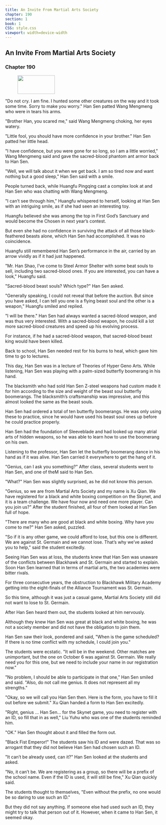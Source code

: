```yaml
---
title: An Invite From Martial Arts Society
chapter: 190
section: 1
book: 1
CSS: style.css
viewport: width=device-width
---
```


## An Invite From Martial Arts Society

### Chapter 190

<figure>
	<img src="../Images/gem.gif" alt="" id="gem" width="120" height="60" />
</figure>

"Do not cry. I am fine. I hunted some other creatures on the way and it took some time. Sorry to make you worry." Han Sen patted Wang Mengmeng who were in tears his arms.

"Brother Han, you scared me," said Wang Mengmeng choking, her eyes watery.

"Little fool, you should have more confidence in your brother." Han Sen patted her little head.

"I have confidence, but you were gone for so long, so I am a little worried," Wang Mengmeng said and gave the sacred-blood phantom ant armor back to Han Sen.

"Well, we will talk about it when we get back. I am so tired now and want nothing but a good sleep," Han Sen said with a smile.

People turned back, while Huangfu Pingqing cast a complex look at and Han Sen who was chatting with Wang Mengmeng.

"I can’t see through him," Huangfu whispered to herself, looking at Han Sen with an intriguing smile, as if she had seen an interesting toy.

Huangfu believed she was among the top in First God’s Sanctuary and would become the Chosen in next year’s contest.

But even she had no confidence in surviving the attack of all those black-feathered beasts alone, which Han Sen had accomplished. It was no coincidence.

Huangfu still remembered Han Sen’s performance in the air, carried by an arrow vividly as if it had just happened.

"Mr. Han Shao, I’ve come to Steel Armor Shelter with some beat souls to sell, including two sacred-blood ones. If you are interested, you can have a look," Huangfu said.

"Sacred-blood beast souls? Which type?" Han Sen asked.

"Generally speaking, I could not reveal that before the auction. But since you have asked, I can tell you one is a flying beast soul and the other is a weapon," Huangfu smiled and replied.

"I will be there." Han Sen had always wanted a sacred-blood weapon, and was thus very interested. With a sacred-blood weapon, he could kill a lot more sacred-blood creatures and speed up his evolving process.

For instance, if he had a sacred-blood weapon, that sacred-blood beast king would have been killed.

Back to school, Han Sen needed rest for his burns to heal, which gave him time to go to lectures.

This day, Han Sen was in a lecture of Theories of Hyper Geno Arts. While listening, Han Sen was playing with a palm-sized butterfly boomerang in his hand.

The blacksmith who had sold Han Sen Z-steel weapons had custom made it for him according to the size and weight of the beast soul butterfly boomerangs. The blacksmith’s craftsmanship was impressive, and this almost looked the same as the beast souls.

Han Sen had ordered a total of ten butterfly boomerangs. He was only using these to practice, since he would have used his beast soul ones up before he could practice properly.

Han Sen had the foundation of Sleeveblade and had looked up many atrial arts of hidden weapons, so he was able to learn how to use the boomerang on his own.

Listening to the professor, Han Sen let the butterfly boomerang dance in his hand as if it was alive. Han Sen carried it everywhere to get the hang of it.

"Genius, can I ask you something?" After class, several students went to Han Sen, and one of theM said to Han Sen.

"What?" Han Sen was slightly surprised, as he did not know this person.

"Genius, so we are from Martial Arts Society and my name is Xu Qian. We have registered for a black and white boxing competition on the Skynet, and it is a team challenge. We have four now and need one more player. Can you join us?" After the student finished, all four of them looked at Han Sen full of hope.

"There are many who are good at black and white boxing. Why have you come to me?" Han Sen asked, puzzled.

"So if it is any other game, we could afford to lose, but this one is different. We are against St. Germain and we cannot lose. That’s why we’ve asked you to help," said the student excitedly.

Seeing Han Sen was at loss, the students knew that Han Sen was unaware of the conflicts between Blackhawk and St. Germain and started to explain. Soon Han Sen learned that in terms of martial arts, the two academies were bitter rivals.

For three consecutive years, the obstruction to Blackhawk Military Academy getting into the eight-finals of the Alliance Tournament was St. Germain.

So this time, although it was just a casual game, Martial Arts Society still did not want to lose to St. Germain.

After Han Sen heard them out, the students looked at him nervously.

Although they knew Han Sen was great at black and white boxing, he was not a society member and did not have the obligation to join them.

Han Sen saw their look, pondered and said, "When is the game scheduled? If there is no time conflict with my schedule, I could join you."

The students were ecstatic. "It will be in the weekend. Other matches are unimportant, but the one on October 6 was against St. Germain. We really need you for this one, but we need to include your name in our registration now."

"No problem, I should be able to participate in that one," Han Sen smiled and said. "Also, do not call me genius. It does not represent all my strengths."

"Okay, so we will call you Han Sen then. Here is the form, you have to fill it out before we submit." Xu Qian handed a form to Han Sen excitedly.

"Right, genius ... Han Sen... for the Skynet game, you need to register with an ID, so fill that in as well," Liu Yuhu who was one of the students reminded him.

"OK." Han Sen thought about it and filled the form out.

"Black Fist Emperor!" The students saw his ID and were dazed. That was so arrogant that they did not believe Han Sen had chosen such an ID.

"It can’t be already used, can it?" Han Sen looked at the students and asked.

"No, it can’t be. We are registering as a group, so there will be a prefix of the school name. Even if the ID is used, it will still be fine," Xu Qian quickly said.

The students thought to themselves, "Even without the prefix, no one would be so daring to use such an ID."

But they did not say anything. If someone else had used such an ID, they might try to talk that person out of it. However, when it came to Han Sen, it seemed okay.